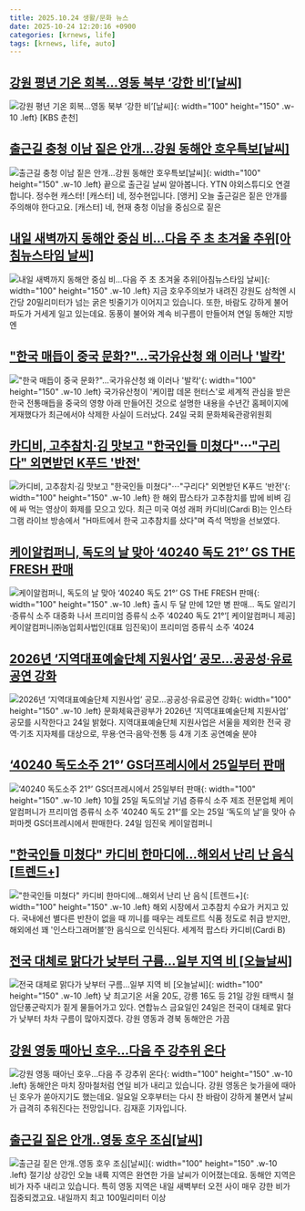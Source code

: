 ```yaml
---
title: 2025.10.24 생활/문화 뉴스
date: 2025-10-24 12:20:16 +0900
categories: [krnews, life]
tags: [krnews, life, auto]
---
```

## [강원 평년 기온 회복…영동 북부 ‘강한 비’[날씨]](https://n.news.naver.com/mnews/article/056/0012052379)

![강원 평년 기온 회복…영동 북부 ‘강한 비’[날씨]](https://mimgnews.pstatic.net/image/origin/056/2025/10/23/12052379.jpg?type=nf220_150){: width="100" height="150" .w-10 .left}
[KBS 춘천]

## [출근길 충청 이남 짙은 안개...강원 동해안 호우특보[날씨]](https://n.news.naver.com/mnews/article/052/0002263766)

![출근길 충청 이남 짙은 안개...강원 동해안 호우특보[날씨]](https://mimgnews.pstatic.net/image/origin/052/2025/10/24/2263766.jpg?type=nf220_150){: width="100" height="150" .w-10 .left}
끝으로 출근길 날씨 알아봅니다. YTN 야외스튜디오 연결합니다. 정수현 캐스터! [캐스터] 네, 정수현입니다. [앵커] 오늘 출근길은 짙은 안개를 주의해야 한다고요. [캐스터] 네, 현재 충청 이남을 중심으로 짙은

## [내일 새벽까지 동해안 중심 비…다음 주 초 초겨울 추위[아침뉴스타임 날씨]](https://n.news.naver.com/mnews/article/056/0012053110)

![내일 새벽까지 동해안 중심 비…다음 주 초 초겨울 추위[아침뉴스타임 날씨]](https://mimgnews.pstatic.net/image/origin/056/2025/10/24/12053110.jpg?type=nf220_150){: width="100" height="150" .w-10 .left}
지금 호우주의보가 내려진 강원도 삼척엔 시간당 20밀리미터가 넘는 굵은 빗줄기가 이어지고 있습니다. 또한, 바람도 강하게 불어 파도가 거세게 일고 있는데요. 동풍이 불어와 계속 비구름이 만들어져 연일 동해안 지방엔

## ["한국 매듭이 중국 문화?"…국가유산청 왜 이러나 '발칵'](https://n.news.naver.com/mnews/article/015/0005201337)

!["한국 매듭이 중국 문화?"…국가유산청 왜 이러나 '발칵'](https://mimgnews.pstatic.net/image/origin/015/2025/10/24/5201337.jpg?type=nf220_150){: width="100" height="150" .w-10 .left}
국가유산청이 '케이팝 데몬 헌터스'로 세계적 관심을 받은 한국 전통매듭을 중국의 영향 아래 만들어진 것으로 설명한 내용을 수년간 홈페이지에 게재했다가 최근에서야 삭제한 사실이 드러났다. 24일 국회 문화체육관광위원회

## [카디비, 고추참치·김 맛보고 "한국인들 미쳤다"⋯"구리다" 외면받던 K푸드 '반전'](https://n.news.naver.com/mnews/article/031/0000974749)

![카디비, 고추참치·김 맛보고 "한국인들 미쳤다"⋯"구리다" 외면받던 K푸드 '반전'](https://mimgnews.pstatic.net/image/origin/031/2025/10/24/974749.jpg?type=nf220_150){: width="100" height="150" .w-10 .left}
한 해외 팝스타가 고추참치를 밥에 비벼 김에 싸 먹는 영상이 화제를 모으고 있다. 최근 미국 여성 래퍼 카디비(Cardi B)는 인스타그램 라이브 방송에서 "H마트에서 한국 고추참치를 샀다"며 즉석 먹방을 선보였다.

## [케이알컴퍼니, 독도의 날 맞아 ‘40240 독도 21°’ GS THE FRESH 판매](https://n.news.naver.com/mnews/article/016/0002546899)

![케이알컴퍼니, 독도의 날 맞아 ‘40240 독도 21°’ GS THE FRESH 판매](https://mimgnews.pstatic.net/image/origin/016/2025/10/24/2546899.jpg?type=nf220_150){: width="100" height="150" .w-10 .left}
출시 두 달 만에 12만 병 판매… 독도 알리기·증류식 소주 대중화 나서 프리미엄 증류식 소주 ‘40240 독도 21°’[ 케이알컴퍼니 제공] 케이알컴퍼니㈜농업회사법인(대표 임진욱)이 프리미엄 증류식 소주 ‘4024

## [2026년 ‘지역대표예술단체 지원사업’ 공모…공공성·유료공연 강화](https://n.news.naver.com/mnews/article/366/0001117031)

![2026년 ‘지역대표예술단체 지원사업’ 공모…공공성·유료공연 강화](https://mimgnews.pstatic.net/image/origin/366/2025/10/24/1117031.jpg?type=nf220_150){: width="100" height="150" .w-10 .left}
문화체육관광부가 2026년 ‘지역대표예술단체 지원사업’ 공모를 시작한다고 24일 밝혔다. 지역대표예술단체 지원사업은 서울을 제외한 전국 광역·기초 지자체를 대상으로, 무용·연극·음악·전통 등 4개 기초 공연예술 분야

## [‘40240 독도소주 21°’ GS더프레시에서 25일부터 판매](https://n.news.naver.com/mnews/article/009/0005578424)

![‘40240 독도소주 21°’ GS더프레시에서 25일부터 판매](https://mimgnews.pstatic.net/image/origin/009/2025/10/24/5578424.jpg?type=nf220_150){: width="100" height="150" .w-10 .left}
10월 25일 독도의날 기념 증류식 소주 제조 전문업체 케이알컴퍼니가 프리미엄 증류식 소주 ‘40240 독도 21°’를 오는 25일 ‘독도의 날’을 맞아 슈퍼마켓 GS더프레시에서 판매한다. 24일 임진욱 케이알컴퍼니

## ["한국인들 미쳤다" 카디비 한마디에…해외서 난리 난 음식 [트렌드+]](https://n.news.naver.com/mnews/article/015/0005201036)

!["한국인들 미쳤다" 카디비 한마디에…해외서 난리 난 음식 [트렌드+]](https://mimgnews.pstatic.net/image/origin/015/2025/10/23/5201036.jpg?type=nf220_150){: width="100" height="150" .w-10 .left}
해외 시장에서 고추참치 수요가 커지고 있다. 국내에선 별다른 반찬이 없을 때 끼니를 때우는 레토르트 식품 정도로 취급 받지만, 해외에선 꽤 '인스타그래머블'한 음식으로 인식된다. 세계적 팝스타 카디비(Cardi B)

## [전국 대체로 맑다가 낮부터 구름…일부 지역 비 [오늘날씨]](https://n.news.naver.com/mnews/article/022/0004077342)

![전국 대체로 맑다가 낮부터 구름…일부 지역 비 [오늘날씨]](https://mimgnews.pstatic.net/image/origin/022/2025/10/24/4077342.jpg?type=nf220_150){: width="100" height="150" .w-10 .left}
낮 최고기온 서울 20도, 강릉 16도 등 21일 강원 태백시 철암단풍군락지가 짙게 물들어가고 있다. 연합뉴스 금요일인 24일은 전국이 대체로 맑다가 낮부터 차차 구름이 많아지겠다. 강원 영동과 경북 동해안은 가끔

## [강원 영동 때아닌 호우…다음 주 강추위 온다](https://n.news.naver.com/mnews/article/422/0000794347)

![강원 영동 때아닌 호우…다음 주 강추위 온다](https://mimgnews.pstatic.net/image/origin/422/2025/10/24/794347.jpg?type=nf220_150){: width="100" height="150" .w-10 .left}
동해안은 마치 장마철처럼 연일 비가 내리고 있습니다. 강원 영동은 늦가을에 때아닌 호우가 쏟아지기도 했는데요. 일요일 오후부터는 다시 찬 바람이 강하게 불면서 날씨가 급격히 추워진다는 전망입니다. 김재훈 기자입니다.

## [출근길 짙은 안개‥영동 호우 조심[날씨]](https://n.news.naver.com/mnews/article/214/0001456975)

![출근길 짙은 안개‥영동 호우 조심[날씨]](https://mimgnews.pstatic.net/image/origin/214/2025/10/23/1456975.jpg?type=nf220_150){: width="100" height="150" .w-10 .left}
절기상 상강인 오늘 내륙 지역은 완연한 가을 날씨가 이어졌는데요. 동해안 지역은 비가 자주 내리고 있습니다. 특히 영동 지역은 내일 새벽부터 오전 사이 매우 강한 비가 집중되겠고요. 내일까지 최고 100밀리미터 이상

